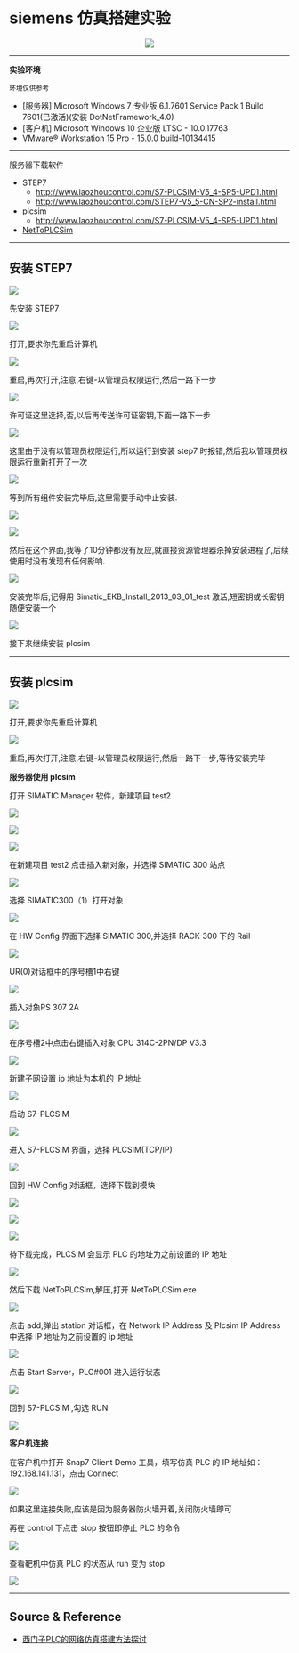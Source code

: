 # siemens 仿真搭建实验

<p align="center">
    <img src="../../../../assets/img/banner/STEP7.jpg">
</p>

---

**实验环境**

`环境仅供参考`

- [服务器] Microsoft Windows 7 专业版 6.1.7601 Service Pack 1 Build 7601(已激活)(安装 DotNetFramework_4.0)
- [客户机] Microsoft Windows 10 企业版 LTSC - 10.0.17763
- VMware® Workstation 15 Pro - 15.0.0 build-10134415

---

服务器下载软件
- STEP7
    - http://www.laozhoucontrol.com/S7-PLCSIM-V5_4-SP5-UPD1.html
    - http://www.laozhoucontrol.com/STEP7-V5_5-CN-SP2-install.html
- plcsim
    - http://www.laozhoucontrol.com/S7-PLCSIM-V5_4-SP5-UPD1.html
- [NetToPLCSim](https://sourceforge.net/projects/nettoplcsim/)

---

## 安装 STEP7

![](../../../../assets/img/Security/ICS/实验/siemens仿真搭建实验/9.png)

先安装 STEP7

![](../../../../assets/img/Security/ICS/实验/siemens仿真搭建实验/1.png)

打开,要求你先重启计算机

![](../../../../assets/img/Security/ICS/实验/siemens仿真搭建实验/2.png)

重启,再次打开,注意,右键-以管理员权限运行,然后一路下一步

![](../../../../assets/img/Security/ICS/实验/siemens仿真搭建实验/3.png)

许可证这里选择,否,以后再传送许可证密钥,下面一路下一步

![](../../../../assets/img/Security/ICS/实验/siemens仿真搭建实验/4.png)

这里由于没有以管理员权限运行,所以运行到安装 step7 时报错,然后我以管理员权限运行重新打开了一次

![](../../../../assets/img/Security/ICS/实验/siemens仿真搭建实验/5.png)

等到所有组件安装完毕后,这里需要手动中止安装.

![](../../../../assets/img/Security/ICS/实验/siemens仿真搭建实验/6.png)

![](../../../../assets/img/Security/ICS/实验/siemens仿真搭建实验/7.png)

然后在这个界面,我等了10分钟都没有反应,就直接资源管理器杀掉安装进程了,后续使用时没有发现有任何影响.

![](../../../../assets/img/Security/ICS/实验/siemens仿真搭建实验/8.png)

安装完毕后,记得用 Simatic_EKB_Install_2013_03_01_test 激活,短密钥或长密钥随便安装一个

![](../../../../assets/img/Security/ICS/实验/siemens仿真搭建实验/10.png)

接下来继续安装 plcsim

---

## 安装 plcsim

![](../../../../assets/img/Security/ICS/实验/siemens仿真搭建实验/11.png)

打开,要求你先重启计算机

![](../../../../assets/img/Security/ICS/实验/siemens仿真搭建实验/12.png)

重启,再次打开,注意,右键-以管理员权限运行,然后一路下一步,等待安装完毕

**服务器使用 plcsim**

打开 SIMATIC Manager 软件，新建项目 test2

![](../../../../assets/img/Security/ICS/实验/siemens仿真搭建实验/13.png)

![](../../../../assets/img/Security/ICS/实验/siemens仿真搭建实验/14.png)

![](../../../../assets/img/Security/ICS/实验/siemens仿真搭建实验/15.png)

在新建项目 test2 点击插入新对象，并选择 SIMATIC 300 站点

![](../../../../assets/img/Security/ICS/实验/siemens仿真搭建实验/16.png)

选择 SIMATIC300（1）打开对象

![](../../../../assets/img/Security/ICS/实验/siemens仿真搭建实验/17.png)

在 HW Config 界面下选择 SIMATIC 300,并选择 RACK-300 下的 Rail

![](../../../../assets/img/Security/ICS/实验/siemens仿真搭建实验/18.png)

UR(0)对话框中的序号槽1中右键

![](../../../../assets/img/Security/ICS/实验/siemens仿真搭建实验/19.png)

插入对象PS 307 2A

![](../../../../assets/img/Security/ICS/实验/siemens仿真搭建实验/20.png)

在序号槽2中点击右键插入对象 CPU 314C-2PN/DP V3.3

![](../../../../assets/img/Security/ICS/实验/siemens仿真搭建实验/21.png)

新建子网设置 ip 地址为本机的 IP 地址

![](../../../../assets/img/Security/ICS/实验/siemens仿真搭建实验/22.png)

启动 S7-PLCSIM

![](../../../../assets/img/Security/ICS/实验/siemens仿真搭建实验/23.png)

进入 S7-PLCSIM 界面，选择 PLCSIM(TCP/IP)

![](../../../../assets/img/Security/ICS/实验/siemens仿真搭建实验/24.png)

回到 HW Config 对话框，选择下载到模块

![](../../../../assets/img/Security/ICS/实验/siemens仿真搭建实验/25.png)

![](../../../../assets/img/Security/ICS/实验/siemens仿真搭建实验/26.png)

![](../../../../assets/img/Security/ICS/实验/siemens仿真搭建实验/27.png)

待下载完成，PLCSIM 会显示 PLC 的地址为之前设置的 IP 地址

![](../../../../assets/img/Security/ICS/实验/siemens仿真搭建实验/28.png)

然后下载 NetToPLCSim,解压,打开 NetToPLCSim.exe

![](../../../../assets/img/Security/ICS/实验/siemens仿真搭建实验/29.png)

点击 add,弹出 station 对话框，在 Network IP Address 及 Plcsim IP Address 中选择 IP 地址为之前设置的 ip 地址

![](../../../../assets/img/Security/ICS/实验/siemens仿真搭建实验/30.png)

点击 Start Server，PLC#001 进入运行状态

![](../../../../assets/img/Security/ICS/实验/siemens仿真搭建实验/31.png)

回到 S7-PLCSIM ,勾选 RUN

![](../../../../assets/img/Security/ICS/实验/siemens仿真搭建实验/32.png)

**客户机连接**

在客户机中打开 Snap7 Client Demo 工具，填写仿真 PLC 的 IP 地址如：192.168.141.131，点击 Connect

![](../../../../assets/img/Security/ICS/实验/siemens仿真搭建实验/33.png)

如果这里连接失败,应该是因为服务器防火墙开着,关闭防火墙即可

再在 control 下点击 stop 按钮即停止 PLC 的命令

![](../../../../assets/img/Security/ICS/实验/siemens仿真搭建实验/34.png)

查看靶机中仿真 PLC 的状态从 run 变为 stop

![](../../../../assets/img/Security/ICS/实验/siemens仿真搭建实验/35.png)

---

## Source & Reference

- [西门子PLC的网络仿真搭建方法探讨](https://www.freebuf.com/articles/ics-articles/236250.html)
